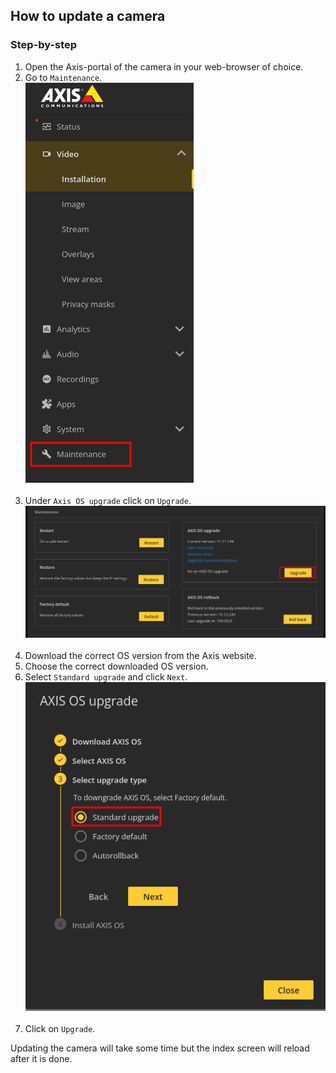 ## How to update a camera

### Step-by-step
1. Open the Axis-portal of the camera in your web-browser of choice. <br>
2. Go to `Maintenance`. <br>
![Maintenance](updateos1.png)<br><br>
3. Under `Axis OS upgrade` click on `Upgrade`.<br>
![Maintenance](updateos2.png)<br><br>
4. Download the correct OS version from the Axis website.<br>
4. Choose the correct downloaded OS version. <br>
5. Select `Standard upgrade` and click `Next`.<br>
![Maintenance](upgradeos3.png)<br><br>
6. Click on `Upgrade`.<br>

Updating the camera will take some time but the index screen will reload after it is done.